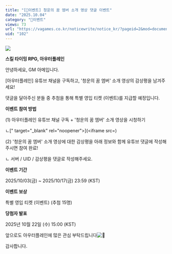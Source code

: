 ```yaml
---
title: "[🎉이벤트] 청운의 꿈 엠버 소개 영상 댓글 이벤트"
date: "2025.10.04"
category: "🎉이벤트"
views: 73
url: "https://vagames.co.kr/noticewrite/notice_kr/?pageid=2&mod=document&uid=102"
uid: "102"
---
```


![](/images/news/live/kr/102-169728cd.webp)

**스킬 타이밍 RPG, 아우터플레인**

안녕하세요, GM 아메입니다.

  

\[아우터플레인\] 유튜브 채널을 구독하고, '청운의 꿈 엠버' 소개 영상의 감상평을 남겨주세요!

댓글을 달아주신 분들 중 추첨을 통해 특별 영입 티켓 (이벤트)를 지급할 예정입니다.

  

**이벤트 참여 방법**

(1) 아우터플레인 유튜브 채널 구독 + '청운의 꿈 엠버' 소개 영상을 시청하기

ㄴ[" target="\_blank" rel="noopener">](<iframe src=)

  

(2) '청운의 꿈 엠버' 소개 영상에 대한 감상평을 아래 정보와 함께 유튜브 댓글에 작성해주시면 참여 완료!

ㄴ 서버 / UID / 감상평을 댓글로 작성해주세요.

  

**이벤트 기간**

2025/10/03(금) ~ 2025/10/17(금) 23:59 (KST)

  

**이벤트 보상**

특별 영입 티켓 (이벤트) (추첨 15명)

  

**당첨자 발표**

2025년 10월 22일 (수) 15:00 (KST)

  

앞으로도 아우터플레인에 많은 관심 부탁드립니다![💖](/images/news/live/en/46-47b68f24.svg)

감사합니다.
